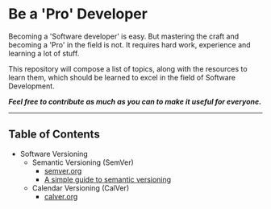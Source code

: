 # Be a 'Pro' Developer

Becoming a 'Software developer' is easy. But mastering the craft and becoming a 'Pro' in the field is not. It requires hard work, experience and learning a lot of stuff. 

This repository will compose a list of topics, along with the resources to learn them, which should be learned to excel in the field of Software Development. 

***Feel free to contribute as much as you can to make it useful for everyone.***

---

## Table of Contents
- Software Versioning
    - Semantic Versioning (SemVer)
        - [semver.org](https://semver.org/)
        - [A simple guide to semantic versioning](https://www.jvandemo.com/a-simple-guide-to-semantic-versioning/)
    - Calendar Versioning (CalVer)
        - [calver.org](https://calver.org/)


